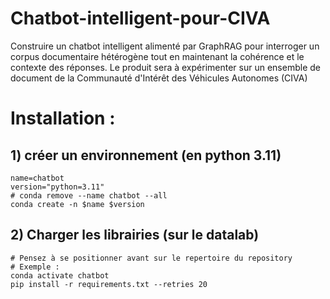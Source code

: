 # Chatbot-intelligent-pour-CIVA
Construire un chatbot intelligent alimenté par GraphRAG pour interroger un corpus documentaire hétérogène tout en maintenant la cohérence et le contexte des réponses. Le produit sera à expérimenter sur un ensemble de document de la Communauté d'Intérêt des Véhicules Autonomes (CIVA)


# Installation :

## 1) créer un environnement (en python 3.11)

```
name=chatbot
version="python=3.11"
# conda remove --name chatbot --all
conda create -n $name $version
```

## 2) Charger les librairies (sur le datalab)

```
# Pensez à se positionner avant sur le repertoire du repository
# Exemple : 
conda activate chatbot
pip install -r requirements.txt --retries 20